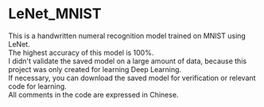# LeNet_MNIST
This is a handwritten numeral recognition model trained on MNIST using LeNet.  
The highest accuracy of this model is 100%.  
I didn't validate the saved model on a large amount of data, because this project was only created for learning Deep Learning.  
If necessary, you can download the saved model for verification or relevant code for learning.  
All comments in the code are expressed in Chinese.  

